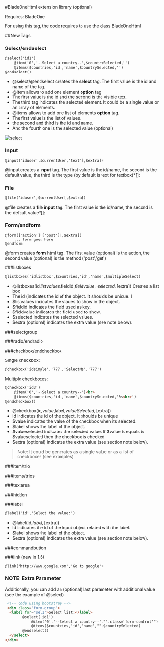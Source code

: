 #BladeOneHtml extension library (optional)

Requires: BladeOne

For using this tag, the code requires to use the class BladeOneHtml

##New Tags

### Select/endselect

```html
@select('id1')
    @item('0','--Select a country--',$countrySelected,'')
    @items($countries,'id','name',$countrySelected,'')
@endselect()
```

- @select/@endselect creates the **select** tag. The first value is the id and name of the tag.
- @item allows to add one element **option** tag. 
-   The first value is the id and the second is the visible text. 
-   The third tag indicates the selected element. It could be a single value or an array of elements.
- @items allows to add one list of elements **option** tag. 
-   The first value is the list of values, 
-   the second and third is the id and name. 
-   And the fourth one is the selected value (optional)
    
![select](http://i.imgur.com/yaMavQB.jpg?1)

### Input

```html
@input('iduser',$currentUser,'text'[,$extra])
```

@input creates a **input** tag. The first value is the id/name, the second is the default value, the third is the type (by default is text for textbox)*[]: 

### File

```html
@file('iduser',$currentUser[,$extra])
```

@file creates a **file input** tag. The first value is the id/name, the second is the default value*[]: 

### Form/endform
```form
@form(['action'],['post'][,$extra])
    ... form goes here
@endform
```
@form creates **form** html tag. The first value (optional) is the action, the second value (optional) is the method ('post','get')

###listboxes
```html
@listboxes('idlistbox',$countries,'id','name',$multipleSelect)
```

- @listboxes(id,$listvalues,$fieldid,$fieldvalue,·selected,[$extra]) Creates a list box
-   The id (indicates the id of the object. It shoulds be unique. I
-   $listvalues indicates the vlaues to show in the object.
-   $fieldid indicates the field used as key.
-   $fieldvalue indicates the field used to show.
-   $selected indicates the selected values.
-   $extra (optional) indicates the extra value (see note below).

###selectgroup

###radio/endradio

###checkbox/endcheckbox

Single checkbox: 
```html
@checkbox('idsimple','777','SelectMe','777')
```

Multiple checkboxes:
```html
@checkbox('id3')
    @item('0','--Select a country--')<br>
    @items($countries,'id','name',$countrySelected,'%s<br>')
@endcheckbox()
```

- @checkbox(id,$value,$label,$valueSelected,[$extra])
-   id indicates the id of the object. It shoulds be unique
-   $value indicates the value of the checkbox when its selected.
-   $label shows the label of the object.
-   $valueselected indicates the selected value. If $value is equals to $valueselected then the checkbox is checked
-   $extra (optional) indicates the extra value (see section note below).

>  Note: It could be generates as a single value or as a list of checkboxes (see examples)


###item/trio

###items/trios

###textarea

###hidden

###label
```html
@label('id','Select the value:')
```
- @label(id,$label,[$extra])
-   id indicates the id of the input object related with the label.  
-   $label shows the label of the object.  
-   $extra (optional) indicates the extra value (see section note below).


###commandbutton

###link (new in 1.6)
```html
@link('http://www.google.com','Go to google')
```



### NOTE: Extra Parameter
 
Additionally, you can add an (optional) last parameter with additional value (see the example of @select)

```html
 <!-- code using bootstrap -->
 <div class="form-group">
  <label for="sel1">Select list:</label>
        @select('id1')
            @item('0','--Select a country--',"",class='form-control'")
            @items($countries,'id','name',"",$countrySelected)
        @endselect()
  </select>
</div>
```

